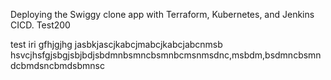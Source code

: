 Deploying the Swiggy clone app with Terraform, Kubernetes, and Jenkins CICD.
Test200

test
iri
gfhjgjhg
jasbkjascjkabcjmabcjkabcjabcnmsb
hsvcjhsfgjsbgjsbjbdjsbdmnbsmncbsmnbcmsnmsdnc,msbdm,bsdmncbsmndcbmdsncbmdsbmnsc


